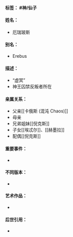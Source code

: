 #### 标签： #神/仙子
#### 姓名：
- 厄瑞玻斯
#### 别名：
- Erebus
#### 描述：
- “虚冥”
- 神王囚禁反叛者所在
#### 亲属关系：
- 父亲[[卡俄斯 (混沌 Chaos)]]
- 母亲
- 兄弟姐妹[[倪克斯]]
- 子女[[埃忒尔]]、[[赫墨拉]]
- 配偶[[倪克斯]]
#### 重要事件：
- 
#### 不同版本：
- 
#### 艺术作品：
- 
#### 后世引用：
- 